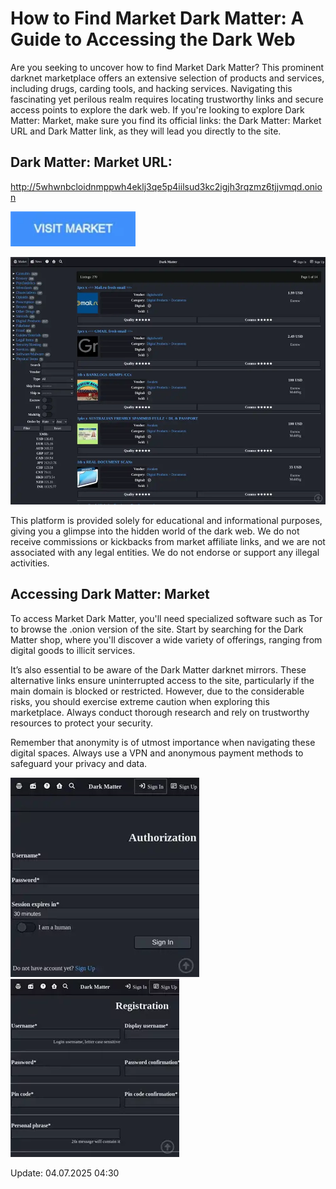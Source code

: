 # How to Find Market Dark Matter: A Guide to Accessing the Dark Web

Are you seeking to uncover how to find Market Dark Matter? This prominent darknet marketplace offers an extensive selection of products and services, including drugs, carding tools, and hacking services. Navigating this fascinating yet perilous realm requires locating trustworthy links and secure access points to explore the dark web. If you're looking to explore Dark Matter: Market, make sure you find its official links: the Dark Matter: Market URL and Dark Matter link, as they will lead you directly to the site.

## Dark Matter: Market URL:

http://5whwnbcloidnmppwh4eklj3qe5p4iilsud3kc2igjh3rqzmz6tjjvmqd.onion

[<img src="/media/vector.webp" width="200">](http://5whwnbcloidnmppwh4eklj3qe5p4iilsud3kc2igjh3rqzmz6tjjvmqd.onion)

<a href="http://5whwnbcloidnmppwh4eklj3qe5p4iilsud3kc2igjh3rqzmz6tjjvmqd.onion"><img src="/media/long.webp" alt="image" style="max-width: 100%;"><a>

This platform is provided solely for educational and informational purposes, giving you a glimpse into the hidden world of the dark web. We do not receive commissions or kickbacks from market affiliate links, and we are not associated with any legal entities. We do not endorse or support any illegal activities.

## Accessing Dark Matter: Market

To access Market Dark Matter, you'll need specialized software such as Tor to browse the .onion version of the site. Start by searching for the Dark Matter shop, where you'll discover a wide variety of offerings, ranging from digital goods to illicit services.

It’s also essential to be aware of the Dark Matter darknet mirrors. These alternative links ensure uninterrupted access to the site, particularly if the main domain is blocked or restricted. However, due to the considerable risks, you should exercise extreme caution when exploring this marketplace. Always conduct thorough research and rely on trustworthy resources to protect your security.

Remember that anonymity is of utmost importance when navigating these digital spaces. Always use a VPN and anonymous payment methods to safeguard your privacy and data.

<a href="http://5whwnbcloidnmppwh4eklj3qe5p4iilsud3kc2igjh3rqzmz6tjjvmqd.onion"><img src="/media/picture.webp" alt="image" style="max-width: 100%;"><a>  <a href="http://5whwnbcloidnmppwh4eklj3qe5p4iilsud3kc2igjh3rqzmz6tjjvmqd.onion"><img src="/media/help.webp" alt="image" style="max-width: 100%;"><a>



Update:  04.07.2025 04:30